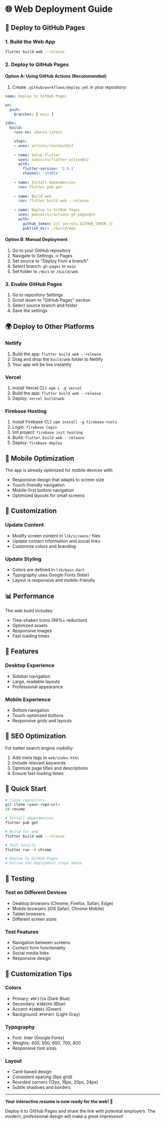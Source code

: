 # 🌐 Web Deployment Guide

## 🚀 Deploy to GitHub Pages

### 1. Build the Web App
```bash
flutter build web --release
```

### 2. Deploy to GitHub Pages

#### Option A: Using GitHub Actions (Recommended)
1. Create `.github/workflows/deploy.yml` in your repository:

```yaml
name: Deploy to GitHub Pages

on:
  push:
    branches: [ main ]

jobs:
  build:
    runs-on: ubuntu-latest

    steps:
    - uses: actions/checkout@v3
    
    - name: Setup Flutter
      uses: subosito/flutter-action@v2
      with:
        flutter-version: '3.8.1'
        channel: 'stable'
    
    - name: Install dependencies
      run: flutter pub get
    
    - name: Build web
      run: flutter build web --release
    
    - name: Deploy to GitHub Pages
      uses: peaceiris/actions-gh-pages@v3
      with:
        github_token: ${{ secrets.GITHUB_TOKEN }}
        publish_dir: ./build/web
```

#### Option B: Manual Deployment
1. Go to your GitHub repository
2. Navigate to Settings → Pages
3. Set source to "Deploy from a branch"
4. Select branch: `gh-pages` or `main`
5. Set folder to `/docs` or `/build/web`

### 3. Enable GitHub Pages
1. Go to repository Settings
2. Scroll down to "GitHub Pages" section
3. Select source branch and folder
4. Save the settings

## 🌍 Deploy to Other Platforms

### Netlify
1. Build the app: `flutter build web --release`
2. Drag and drop the `build/web` folder to Netlify
3. Your app will be live instantly

### Vercel
1. Install Vercel CLI: `npm i -g vercel`
2. Build the app: `flutter build web --release`
3. Deploy: `vercel build/web`

### Firebase Hosting
1. Install Firebase CLI: `npm install -g firebase-tools`
2. Login: `firebase login`
3. Init project: `firebase init hosting`
4. Build: `flutter build web --release`
5. Deploy: `firebase deploy`

## 📱 Mobile Optimization

The app is already optimized for mobile devices with:
- Responsive design that adapts to screen size
- Touch-friendly navigation
- Mobile-first bottom navigation
- Optimized layouts for small screens

## 🔧 Customization

### Update Content
- Modify screen content in `lib/screens/` files
- Update contact information and social links
- Customize colors and branding

### Update Styling
- Colors are defined in `lib/main.dart`
- Typography uses Google Fonts (Inter)
- Layout is responsive and mobile-friendly

## 📊 Performance

The web build includes:
- Tree-shaken icons (99%+ reduction)
- Optimized assets
- Responsive images
- Fast loading times

## 🌟 Features

### Desktop Experience
- Sidebar navigation
- Large, readable layouts
- Professional appearance

### Mobile Experience
- Bottom navigation
- Touch-optimized buttons
- Responsive grids and layouts

## 🎯 SEO Optimization

For better search engine visibility:
1. Add meta tags to `web/index.html`
2. Include relevant keywords
3. Optimize page titles and descriptions
4. Ensure fast loading times

## 🚀 Quick Start

```bash
# Clone repository
git clone <your-repo-url>
cd resume

# Install dependencies
flutter pub get

# Build for web
flutter build web --release

# Test locally
flutter run -d chrome

# Deploy to GitHub Pages
# Follow the deployment steps above
```

## 📱 Testing

### Test on Different Devices
- Desktop browsers (Chrome, Firefox, Safari, Edge)
- Mobile browsers (iOS Safari, Chrome Mobile)
- Tablet browsers
- Different screen sizes

### Test Features
- Navigation between screens
- Contact form functionality
- Social media links
- Responsive design

## 🎨 Customization Tips

### Colors
- Primary: `#0F172A` (Dark Blue)
- Secondary: `#3B82F6` (Blue)
- Accent: `#10B981` (Green)
- Background: `#F8FAFC` (Light Gray)

### Typography
- Font: Inter (Google Fonts)
- Weights: 400, 500, 600, 700, 800
- Responsive font sizes

### Layout
- Card-based design
- Consistent spacing (8px grid)
- Rounded corners (12px, 16px, 20px, 24px)
- Subtle shadows and borders

---

**Your interactive resume is now ready for the web! 🎉**

Deploy it to GitHub Pages and share the link with potential employers. The modern, professional design will make a great impression!
